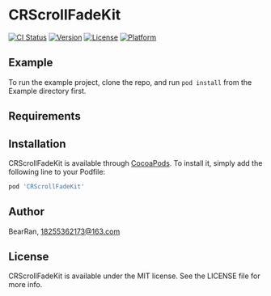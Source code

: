 # CRScrollFadeKit

[![CI Status](https://img.shields.io/travis/BearRan/CRScrollFadeKit.svg?style=flat)](https://travis-ci.org/BearRan/CRScrollFadeKit)
[![Version](https://img.shields.io/cocoapods/v/CRScrollFadeKit.svg?style=flat)](https://cocoapods.org/pods/CRScrollFadeKit)
[![License](https://img.shields.io/cocoapods/l/CRScrollFadeKit.svg?style=flat)](https://cocoapods.org/pods/CRScrollFadeKit)
[![Platform](https://img.shields.io/cocoapods/p/CRScrollFadeKit.svg?style=flat)](https://cocoapods.org/pods/CRScrollFadeKit)

## Example

To run the example project, clone the repo, and run `pod install` from the Example directory first.

## Requirements

## Installation

CRScrollFadeKit is available through [CocoaPods](https://cocoapods.org). To install
it, simply add the following line to your Podfile:

```ruby
pod 'CRScrollFadeKit'
```

## Author

BearRan, 18255362173@163.com

## License

CRScrollFadeKit is available under the MIT license. See the LICENSE file for more info.
